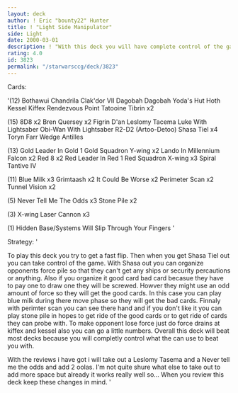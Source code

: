 ```yaml
---
layout: deck
author: ! Eric "bounty22" Hunter
title: ! "Light Side Manipulator"
side: Light
date: 2000-03-01
description: ! "With this deck you will have complete control of the game once you get things going.Also this deck can eliminate key cards from coming into the game."
rating: 4.0
id: 3823
permalink: "/starwarsccg/deck/3823"
---
```

Cards: 

'(12)
Bothawui
Chandrila
Clak'dor VII
Dagobah
Dagobah Yoda's Hut
Hoth
Kessel
Kiffex
Rendezvous Point
Tatooine
Tibrin	x2

(15)
8D8  x2
Bren Quersey  x2
Figrin D'an
Leslomy Tacema
Luke With Lightsaber
Obi-Wan With Lightsaber
R2-D2 (Artoo-Detoo)
Shasa Tiel  x4
Toryn Farr
Wedge Antilles

(13)
Gold Leader In Gold 1
Gold Squadron Y-wing  x2
Lando In Millennium Falcon  x2
Red 8  x2
Red Leader In Red 1
Red Squadron X-wing  x3
Spiral
Tantive IV

(11)
Blue Milk  x3
Grimtaash  x2
It Could Be Worse  x2
Perimeter Scan	x2
Tunnel Vision  x2

(5)
Never Tell Me The Odds	x3
Stone Pile  x2

(3)
X-wing Laser Cannon  x3

(1)
Hidden Base/Systems Will Slip Through Your Fingers
'

Strategy: '

To play this deck you try to get a fast flip. Then when you get Shasa Tiel out you can take control of the game. With Shasa out you can organize opponents force pile so that they can't get any ships or security percautions or anything. Also if you organize it good card bad card becasue they have to pay one to draw one they will be screwed. Howver they might use an odd amount of force so they will get the good cards. In this case you can play blue milk during there move phase so they will get the bad cards. Finnaly with perimter scan you can see there hand and if you don't like it you can play stone pile  in hopes to get ride of the good cards or to get ride of cards they can probe with. To make opponent lose force just do force drains at kiffex and kessel also you can go a little numbers. Overall this deck will beat most decks because you will completly control what the can use to beat you with.

With the reviews i have got i will take out a Leslomy Tasema and a Never tell me the odds and add 2 oolas. I'm not quite shure what else to take out to add more space but already it works really well so... When you review this deck keep these changes in mind.  '
